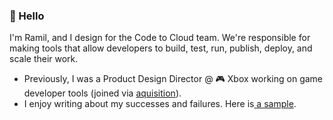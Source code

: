 ### 👋 Hello

I'm Ramil, and I design for the Code to Cloud team. We're responsible for making tools that allow developers to build, test, run, publish, deploy, and scale their work.

- Previously, I was a Product Design Director @ 🎮 Xbox working on game developer tools (joined via [aquisition](https://techcrunch.com/2018/01/29/microsoft-buys-cloud-gaming-startup-playfab-to-bolster-its-azure-gaming-platform/)).
- I enjoy writing about my successes and failures. Here is[ a sample](https://uxdesign.cc/5-tips-to-design-meaningful-product-features-with-speed-and-efficiency-3222d8f728d6).

